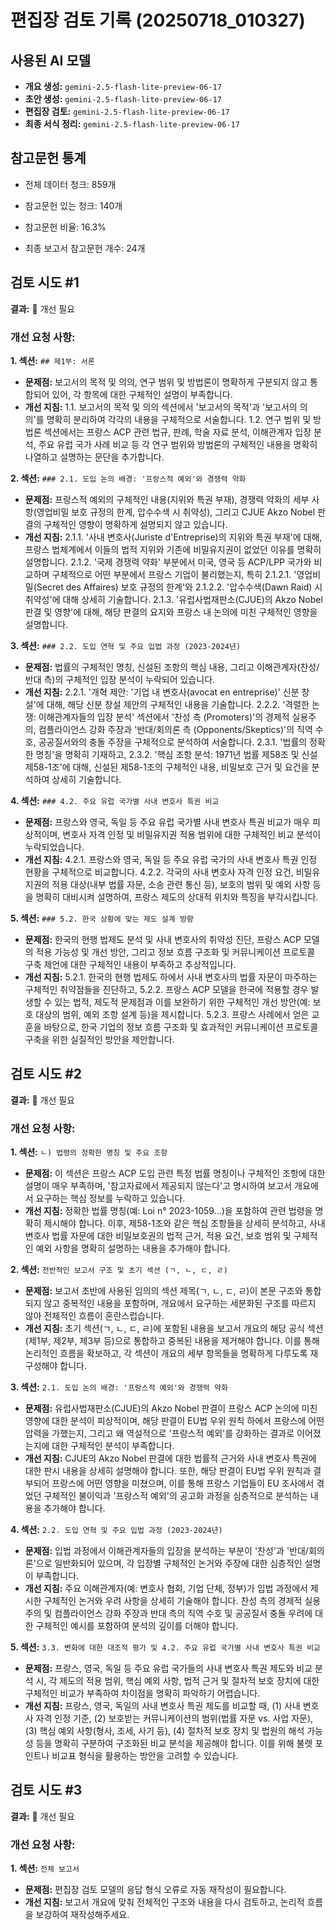 # 편집장 검토 기록 (20250718_010327)

## 사용된 AI 모델

- **개요 생성:** `gemini-2.5-flash-lite-preview-06-17`
- **초안 생성:** `gemini-2.5-flash-lite-preview-06-17`
- **편집장 검토:** `gemini-2.5-flash-lite-preview-06-17`
- **최종 서식 정리:** `gemini-2.5-flash-lite-preview-06-17`

## 참고문헌 통계

- 전체 데이터 청크: 859개
- 참고문헌 있는 청크: 140개
- 참고문헌 비율: 16.3%

- 최종 보고서 참고문헌 개수: 24개

## 검토 시도 #1

**결과:** 🔴 개선 필요

### 개선 요청 사항:

**1. 섹션:** `## 제1부: 서론`
   - **문제점:** 보고서의 목적 및 의의, 연구 범위 및 방법론이 명확하게 구분되지 않고 통합되어 있어, 각 항목에 대한 구체적인 설명이 부족합니다.
   - **개선 지침:** 1.1. 보고서의 목적 및 의의 섹션에서 '보고서의 목적'과 '보고서의 의의'를 명확히 분리하여 각각의 내용을 구체적으로 서술합니다. 1.2. 연구 범위 및 방법론 섹션에서는 프랑스 ACP 관련 법규, 판례, 학술 자료 분석, 이해관계자 입장 분석, 주요 유럽 국가 사례 비교 등 각 연구 범위와 방법론의 구체적인 내용을 명확히 나열하고 설명하는 문단을 추가합니다.

**2. 섹션:** `### 2.1. 도입 논의 배경: '프랑스적 예외'와 경쟁력 약화`
   - **문제점:** 프랑스적 예외의 구체적인 내용(지위와 특권 부재), 경쟁력 약화의 세부 사항(영업비밀 보호 규정의 한계, 압수수색 시 취약성), 그리고 CJUE Akzo Nobel 판결의 구체적인 영향이 명확하게 설명되지 않고 있습니다.
   - **개선 지침:** 2.1.1. '사내 변호사(Juriste d'Entreprise)의 지위와 특권 부재'에 대해, 프랑스 법체계에서 이들의 법적 지위와 기존에 비밀유지권이 없었던 이유를 명확히 설명합니다. 2.1.2. '국제 경쟁력 약화' 부분에서 미국, 영국 등 ACP/LPP 국가와 비교하며 구체적으로 어떤 부분에서 프랑스 기업이 불리했는지, 특히 2.1.2.1. '영업비밀(Secret des Affaires) 보호 규정의 한계'와 2.1.2.2. '압수수색(Dawn Raid) 시 취약성'에 대해 상세히 기술합니다. 2.1.3. '유럽사법재판소(CJUE)의 Akzo Nobel 판결 및 영향'에 대해, 해당 판결의 요지와 프랑스 내 논의에 미친 구체적인 영향을 설명합니다.

**3. 섹션:** `### 2.2. 도입 연혁 및 주요 입법 과정 (2023-2024년)`
   - **문제점:** 법률의 구체적인 명칭, 신설된 조항의 핵심 내용, 그리고 이해관계자(찬성/반대 측)의 구체적인 입장 분석이 누락되어 있습니다.
   - **개선 지침:** 2.2.1. '개혁 제안: '기업 내 변호사(avocat en entreprise)' 신분 창설'에 대해, 해당 신분 창설 제안의 구체적인 내용을 기술합니다. 2.2.2. '격렬한 논쟁: 이해관계자들의 입장 분석' 섹션에서 '찬성 측 (Promoters)'의 경제적 실용주의, 컴플라이언스 강화 주장과 '반대/회의론 측 (Opponents/Skeptics)'의 직역 수호, 공공질서와의 충돌 주장을 구체적으로 분석하여 서술합니다. 2.3.1. '법률의 정확한 명칭'을 명확히 기재하고, 2.3.2. '핵심 조항 분석: 1971년 법률 제58조 및 신설 제58-1조'에 대해, 신설된 제58-1조의 구체적인 내용, 비밀보호 근거 및 요건을 분석하여 상세히 기술합니다.

**4. 섹션:** `### 4.2. 주요 유럽 국가별 사내 변호사 특권 비교`
   - **문제점:** 프랑스와 영국, 독일 등 주요 유럽 국가별 사내 변호사 특권 비교가 매우 피상적이며, 변호사 자격 인정 및 비밀유지권 적용 범위에 대한 구체적인 비교 분석이 누락되었습니다.
   - **개선 지침:** 4.2.1. 프랑스와 영국, 독일 등 주요 유럽 국가의 사내 변호사 특권 인정 현황을 구체적으로 비교합니다. 4.2.2. 각국의 사내 변호사 자격 인정 요건, 비밀유지권의 적용 대상(내부 법률 자문, 소송 관련 통신 등), 보호의 범위 및 예외 사항 등을 명확히 대비시켜 설명하여, 프랑스 제도의 상대적 위치와 특징을 부각시킵니다.

**5. 섹션:** `### 5.2. 한국 상황에 맞는 제도 설계 방향`
   - **문제점:** 한국의 현행 법제도 분석 및 사내 변호사의 취약성 진단, 프랑스 ACP 모델의 적용 가능성 및 개선 방안, 그리고 정보 흐름 구조화 및 커뮤니케이션 프로토콜 구축 제언에 대한 구체적인 내용이 부족하고 추상적입니다.
   - **개선 지침:** 5.2.1. 한국의 현행 법제도 하에서 사내 변호사의 법률 자문이 마주하는 구체적인 취약점들을 진단하고, 5.2.2. 프랑스 ACP 모델을 한국에 적용할 경우 발생할 수 있는 법적, 제도적 문제점과 이를 보완하기 위한 구체적인 개선 방안(예: 보호 대상의 범위, 예외 조항 설계 등)을 제시합니다. 5.2.3. 프랑스 사례에서 얻은 교훈을 바탕으로, 한국 기업의 정보 흐름 구조화 및 효과적인 커뮤니케이션 프로토콜 구축을 위한 실질적인 방안을 제안합니다.

## 검토 시도 #2

**결과:** 🔴 개선 필요

### 개선 요청 사항:

**1. 섹션:** `ㄴ) 법령의 정확한 명칭 및 주요 조항`
   - **문제점:** 이 섹션은 프랑스 ACP 도입 관련 특정 법률 명칭이나 구체적인 조항에 대한 설명이 매우 부족하며, '참고자료에서 제공되지 않는다'고 명시하여 보고서 개요에서 요구하는 핵심 정보를 누락하고 있습니다.
   - **개선 지침:** 정확한 법률 명칭(예: Loi n° 2023-1059...)을 포함하여 관련 법령을 명확히 제시해야 합니다. 이후, 제58-1조와 같은 핵심 조항들을 상세히 분석하고, 사내 변호사 법률 자문에 대한 비밀보호권의 법적 근거, 적용 요건, 보호 범위 및 구체적인 예외 사항을 명확히 설명하는 내용을 추가해야 합니다.

**2. 섹션:** `전반적인 보고서 구조 및 초기 섹션 (ㄱ, ㄴ, ㄷ, ㄹ)`
   - **문제점:** 보고서 초반에 사용된 임의의 섹션 제목(ㄱ, ㄴ, ㄷ, ㄹ)이 본문 구조와 통합되지 않고 중복적인 내용을 포함하며, 개요에서 요구하는 세분화된 구조를 따르지 않아 전체적인 흐름이 혼란스럽습니다.
   - **개선 지침:** 초기 섹션(ㄱ, ㄴ, ㄷ, ㄹ)에 포함된 내용을 보고서 개요의 해당 공식 섹션(제1부, 제2부, 제3부 등)으로 통합하고 중복된 내용을 제거해야 합니다. 이를 통해 논리적인 흐름을 확보하고, 각 섹션이 개요의 세부 항목들을 명확하게 다루도록 재구성해야 합니다.

**3. 섹션:** `2.1. 도입 논의 배경: '프랑스적 예외'와 경쟁력 약화`
   - **문제점:** 유럽사법재판소(CJUE)의 Akzo Nobel 판결이 프랑스 ACP 논의에 미친 영향에 대한 분석이 피상적이며, 해당 판결이 EU법 우위 원칙 하에서 프랑스에 어떤 압력을 가했는지, 그리고 왜 역설적으로 '프랑스적 예외'를 강화하는 결과로 이어졌는지에 대한 구체적인 분석이 부족합니다.
   - **개선 지침:** CJUE의 Akzo Nobel 판결에 대한 법률적 근거와 사내 변호사 특권에 대한 판시 내용을 상세히 설명해야 합니다. 또한, 해당 판결이 EU법 우위 원칙과 결부되어 프랑스에 어떤 영향을 미쳤으며, 이를 통해 프랑스 기업들이 EU 조사에서 겪었던 구체적인 불이익과 '프랑스적 예외'의 공고화 과정을 심층적으로 분석하는 내용을 추가해야 합니다.

**4. 섹션:** `2.2. 도입 연혁 및 주요 입법 과정 (2023-2024년)`
   - **문제점:** 입법 과정에서 이해관계자들의 입장을 분석하는 부분이 '찬성'과 '반대/회의론'으로 일반화되어 있으며, 각 입장별 구체적인 논거와 주장에 대한 심층적인 설명이 부족합니다.
   - **개선 지침:** 주요 이해관계자(예: 변호사 협회, 기업 단체, 정부)가 입법 과정에서 제시한 구체적인 논거와 우려 사항을 상세히 기술해야 합니다. 찬성 측의 경제적 실용주의 및 컴플라이언스 강화 주장과 반대 측의 직역 수호 및 공공질서 충돌 우려에 대한 구체적인 예시를 포함하여 분석의 깊이를 더해야 합니다.

**5. 섹션:** `3.3. 변화에 대한 대조적 평가 및 4.2. 주요 유럽 국가별 사내 변호사 특권 비교`
   - **문제점:** 프랑스, 영국, 독일 등 주요 유럽 국가들의 사내 변호사 특권 제도와 비교 분석 시, 각 제도의 적용 범위, 핵심 예외 사항, 법적 근거 및 절차적 보호 장치에 대한 구체적인 비교가 부족하여 차이점을 명확히 파악하기 어렵습니다.
   - **개선 지침:** 프랑스, 영국, 독일의 사내 변호사 특권 제도를 비교할 때, (1) 사내 변호사 자격 인정 기준, (2) 보호받는 커뮤니케이션의 범위(법률 자문 vs. 사업 자문), (3) 핵심 예외 사항(형사, 조세, 사기 등), (4) 절차적 보호 장치 및 법원의 해석 가능성 등을 명확히 구분하여 구조화된 비교 분석을 제공해야 합니다. 이를 위해 불렛 포인트나 비교표 형식을 활용하는 방안을 고려할 수 있습니다.

## 검토 시도 #3

**결과:** 🔴 개선 필요

### 개선 요청 사항:

**1. 섹션:** `전체 보고서`
   - **문제점:** 편집장 검토 모델의 응답 형식 오류로 자동 재작성이 필요합니다.
   - **개선 지침:** 보고서 개요에 맞춰 전체적인 구조와 내용을 다시 검토하고, 논리적 흐름을 보강하여 재작성해주세요.

